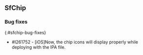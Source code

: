 ## SfChip

### Bug fixes
{:#sfchip-bug-fixes}

* \#I261752 - [iOS]Now, the chip icons will display properly while deploying with the IPA file.